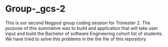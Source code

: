 # Group-_gcs-2
This is our second Negpod group coding session for Trimester 2.
The purpose of this summative was to build and application that will take user input and build the Bachelor of software Engineering cohort list of students.
We have tried to solve this problems in the the file of this repository.
